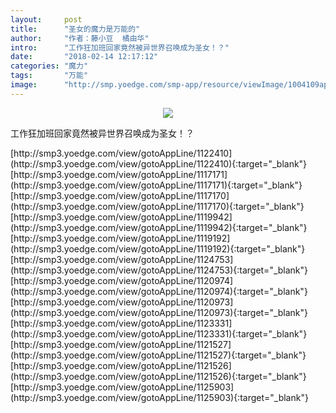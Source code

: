 ```yaml
---
layout:     post
title:      "圣女的魔力是万能的"
author:     "作者：藤小豆  橘由华"
intro:      "工作狂加班回家竟然被异世界召唤成为圣女！？"
date:       "2018-02-14 12:17:12"
categories: "魔力"
tags:       "万能"
image:      "http://smp.yoedge.com/smp-app/resource/viewImage/1004109appline.png"
---
```

<div style="text-align: center">
<p><img src="http://smp.yoedge.com/smp-app/resource/viewImage/1004109appline.png"/></p>
</div>
<p class="post-meta">
<span>工作狂加班回家竟然被异世界召唤成为圣女！？</span>
</p>
[http://smp3.yoedge.com/view/gotoAppLine/1122410](http://smp3.yoedge.com/view/gotoAppLine/1122410){:target="_blank"}
[http://smp3.yoedge.com/view/gotoAppLine/1117171](http://smp3.yoedge.com/view/gotoAppLine/1117171){:target="_blank"}
[http://smp3.yoedge.com/view/gotoAppLine/1117170](http://smp3.yoedge.com/view/gotoAppLine/1117170){:target="_blank"}
[http://smp3.yoedge.com/view/gotoAppLine/1119942](http://smp3.yoedge.com/view/gotoAppLine/1119942){:target="_blank"}
[http://smp3.yoedge.com/view/gotoAppLine/1119192](http://smp3.yoedge.com/view/gotoAppLine/1119192){:target="_blank"}
[http://smp3.yoedge.com/view/gotoAppLine/1124753](http://smp3.yoedge.com/view/gotoAppLine/1124753){:target="_blank"}
[http://smp3.yoedge.com/view/gotoAppLine/1120974](http://smp3.yoedge.com/view/gotoAppLine/1120974){:target="_blank"}
[http://smp3.yoedge.com/view/gotoAppLine/1120973](http://smp3.yoedge.com/view/gotoAppLine/1120973){:target="_blank"}
[http://smp3.yoedge.com/view/gotoAppLine/1123331](http://smp3.yoedge.com/view/gotoAppLine/1123331){:target="_blank"}
[http://smp3.yoedge.com/view/gotoAppLine/1121527](http://smp3.yoedge.com/view/gotoAppLine/1121527){:target="_blank"}
[http://smp3.yoedge.com/view/gotoAppLine/1121526](http://smp3.yoedge.com/view/gotoAppLine/1121526){:target="_blank"}
[http://smp3.yoedge.com/view/gotoAppLine/1125903](http://smp3.yoedge.com/view/gotoAppLine/1125903){:target="_blank"}


